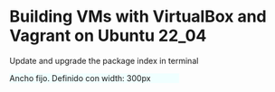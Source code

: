 <head><h1><strong>Building VMs with VirtualBox and Vagrant on Ubuntu 22_04 </strong></h1></head>
<body>
<p>Update and upgrade the package index in terminal</p>
<div style="width: 300px; background-color:azure">Ancho fijo. Definido con width: 300px </div>
